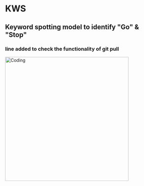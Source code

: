 # KWS

## Keyword spotting model to identify "Go"  & "Stop"

### line added to check the functionality of git pull

<img align="centre" alt="Coding" width="400" src="https://blogs.uoregon.edu/soundscapesofsocioecologicalsuccession/files/2021/08/Dark-eyed_Junco.wav_animatedGIF-example.gif">
